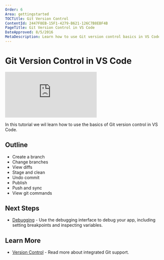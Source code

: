 ```yaml
---
Order: 6
Area: gettingstarted
TOCTitle: Git Version Control
ContentId: 2447F8EB-15F1-4279-B621-126C7B8EBF4B
PageTitle: Git Version Control in VS Code
DateApproved: 8/5/2016
MetaDescription: Learn how to use Git version control basics in VS Code. 
---
```


# Git Version Control in VS Code

<iframe src="https://www.youtube.com/embed/AKNYgP0yEOY?rel=0&amp;disablekb=0&amp;modestbranding=1&amp;showinfo=0" frameborder="0" allowfullscreen></iframe>

In this tutorial we wil learn how to use the basics of Git version control in VS Code. 

## Outline

* Create a branch
* Change branches
* View diffs
* Stage and clean
* Undo commit
* Publish
* Push and sync
* View git commands

## Next Steps

* [Debugging](/docs/gettingstarted/debugging) - Use the debugging interface to debug your app, including setting breakpoints and inspecting variables. 

## Learn More

* [Version Control](/docs/editor/versioncontrol) - Read more about integrated Git support. 